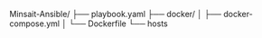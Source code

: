 Minsait-Ansible/
├── playbook.yaml
├── docker/
│   ├── docker-compose.yml
│   └── Dockerfile
└── hosts
